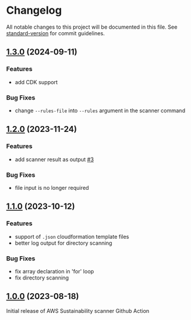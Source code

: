 # Changelog

All notable changes to this project will be documented in this file. See [standard-version](https://github.com/conventional-changelog/standard-version) for commit guidelines.

## [1.3.0](https://github.com/aws-actions/sustainability-scanner/compare/v1.2.0...v1.3.0) (2024-09-11)

### Features

- add CDK support

### Bug Fixes

- change `--rules-file` into `--rules` argument in the scanner command

## [1.2.0](https://github.com/aws-actions/sustainability-scanner/compare/v1.1.0...v1.2.0) (2023-11-24)

### Features

- add scanner result as output [#3](https://github.com/aws-actions/sustainability-scanner/issues/3)

### Bug Fixes

- file input is no longer required

## [1.1.0](https://github.com/aws-actions/sustainability-scanner/compare/v1.0.0...v1.1.0) (2023-10-12)

### Features

- support of `.json` cloudformation template files
- better log output for directory scanning

### Bug Fixes

- fix array declaration in 'for' loop
- fix directory scanning

## [1.0.0](https://github.com/aws-actions/sustainability-scanner/tree/v1.0.0) (2023-08-18)

Initial release of AWS Sustainability scanner Github Action